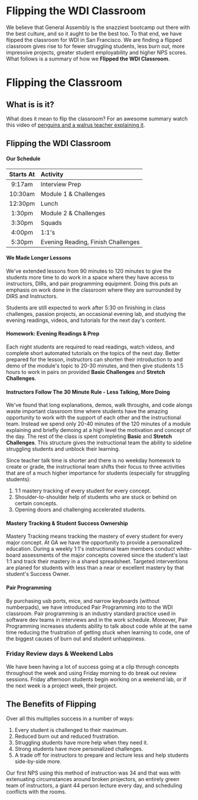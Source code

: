 # Flipping the WDI Classroom

We believe that General Assembly is the snazziest bootcamp out there with the best culture, and so it aught to be the best too. To that end, we have flipped the classroom for WDI in San Francisco. We are finding a flipped classroom gives rise to for fewer struggling students, less burn out, more impressive projects, greater student employability and higher NPS scores. What follows is a summary of how we **Flipped the WDI Classroom**.

# Flipping the Classroom

## What is is it?
What does it mean to flip the classroom? For an awesome summary watch this video of [penguins and a walrus teacher explaining it](https://vimeo.com/62238077).

## Flipping the WDI Classroom

#### Our Schedule

| Starts At | Activity |
| :---: | :----- |
| 9:17am | Interview Prep |
| 10:30am | Module 1 & Challenges |
| 12:30pm | Lunch |
| 1:30pm | Module 2 & Challenges |
| 3:30pm | Squads |
| 4:00pm | 1:1's |
| 5:30pm | Evening Reading, Finish Challenges |

#### We Made Longer Lessons

We've extended lessons from 90 minutes to 120 minutes to give the students more time to do work in a space where they have access to instructors, DIRs, and pair programming equipment. Doing this puts an emphasis on work done in the classroom where they are surrounded by DIRS and Instructors.

Students are still expected to work after 5:30 on finishing in class challenges, passion projects, an occasional evening lab, and studying the evening readings, videos, and tutorials for the next day's content.

#### Homework: Evening Readings & Prep

Each night students are required to read readings, watch videos, and complete short automated tutorials on the topics of the next day. Better prepared for the lesson, instructors can shorten their introduction to and demo of the module's topic to 20-30 minutes, and then give students 1.5 hours to work in pairs on provided **Basic Challenges** and **Stretch Challenges**.

#### Instructors Follow The 30 Minute Rule - Less Talking, More Doing

We've found that long explanations, demos, walk throughs, and code alongs waste important classroom time where students have the amazing opportunity to work with the support of each other and the instructional team. Instead we spend only 20-40 minutes of the 120 minutes of a module explaining and briefly demoing at a high level the motivation and concept of the day. The rest of the class is spent completing **Basic** and **Stretch Challenges**. This structure gives the instructional team the ability to sideline struggling students and unblock their learning.

Since teacher talk time is shorter and there is no weekday homework to create or grade, the instructional team shifts their focus to three activities that are of a much higher importance for students (especially for struggling students):

1. 1:1 mastery tracking of every student for every concept.
2. Shoulder-to-shoulder help of students who are stuck or behind on certain concepts.
3. Opening doors and challenging accelerated students.

#### Mastery Tracking & Student Success Ownership

Mastery Tracking means tracking the mastery of every student for every major concept. At GA we have the opportunity to provide a personalized education. During a weekly 1:1's instructional team members conduct white-board assessments of the major concepts covered since the student's last 1:1 and track their mastery in a shared spreadsheet. Targeted interventions are planed for students with less than a near or excellent mastery by that student's Success Owner.

#### Pair Programming

By purchasing usb ports, mice, and narrow keyboards (without numberpads), we have introduced Pair Programming into to the WDI classroom. Pair programming is an industry standard practice used in software dev teams in interviews and in the work schedule. Moreover, Pair Programming increases students ability to talk about code while at the same time reducing the frustration of getting stuck when learning to code, one of the biggest causes of burn out and student unhappiness.

### Friday Review days & Weekend Labs

We have been having a lot of success going at a clip through concepts throughout the week and using Friday morning to do break out review sessions. Friday afternoon students begin working on a weekend lab, or if the next week is a project week, their project.

## The Benefits of Flipping

Over all this multiplies success in a number of ways:

1. Every student is challenged to their maximum.
2. Reduced burn out and reduced frustration.
3. Struggling students have more help when they need it.
4. Strong students have more personalized challenges.
5. A trade off for instructors to prepare and lecture less and help students side-by-side more.

Our first NPS using this method of instruction was 34 and that was with extenuating circumstances around broken projectors, an entirely green team of instructors, a giant 44 person lecture every day, and scheduling conflicts with the rooms.
